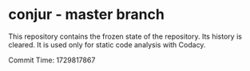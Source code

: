 # conjur - master branch

This repository contains the frozen state of the repository.
Its history is cleared. It is used only for static code
analysis with Codacy.

Commit Time: 1729817867